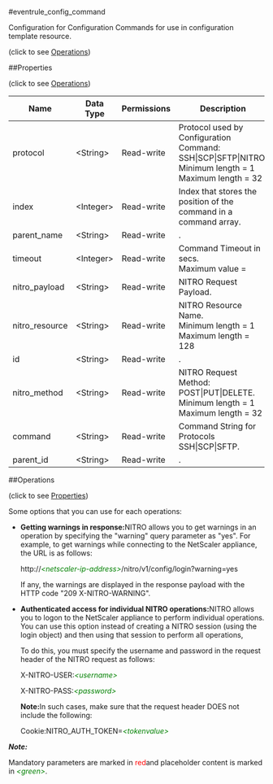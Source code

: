 #eventrule_config_command



Configuration for Configuration Commands for use in configuration template resource.

<span>(click to see [Operations](#operations))</span>



##Properties 

<span>(click to see [Operations](#operations))</span>





<table><thead><tr><th>Name</th><th>Data Type</th><th>Permissions</th><th>Description</th></tr></thead><tbody><tr><td>protocol</td><td>&lt;String></td><td>Read-write</td><td>Protocol used by Configuration Command: SSH|SCP|SFTP|NITRO.<br>Minimum length = 1<br>Maximum length = 32</td></tr><tr><td>index</td><td>&lt;Integer></td><td>Read-write</td><td>Index that stores the position of the command in a command array.</td></tr><tr><td>parent_name</td><td>&lt;String></td><td>Read-write</td><td>.</td></tr><tr><td>timeout</td><td>&lt;Integer></td><td>Read-write</td><td>Command Timeout in secs.<br>Maximum value =</td></tr><tr><td>nitro_payload</td><td>&lt;String></td><td>Read-write</td><td>NITRO Request Payload.</td></tr><tr><td>nitro_resource</td><td>&lt;String></td><td>Read-write</td><td>NITRO Resource Name.<br>Minimum length = 1<br>Maximum length = 128</td></tr><tr><td>id</td><td>&lt;String></td><td>Read-write</td><td>.</td></tr><tr><td>nitro_method</td><td>&lt;String></td><td>Read-write</td><td>NITRO Request Method: POST|PUT|DELETE.<br>Minimum length = 1<br>Maximum length = 32</td></tr><tr><td>command</td><td>&lt;String></td><td>Read-write</td><td>Command String for Protocols SSH|SCP|SFTP.</td></tr><tr><td>parent_id</td><td>&lt;String></td><td>Read-write</td><td>.</td></tr></tbody></table>

##Operations 

<span>(click to see [Properties](#properties))</span>





Some options that you can use for each operations:

<ul><li><p><b>Getting warnings in response:</b>NITRO allows you to get warnings in an operation by specifying the "warning" query parameter as "yes". For example, to get warnings while connecting to the NetScaler appliance, the URL is as follows:</p><p>http://<span style="color:green;font-style:italic;">&lt;netscaler-ip-address&gt;</span>/nitro/v1/config/login?warning=yes</p><p>If any, the warnings are displayed in the response payload with the HTTP code "209 X-NITRO-WARNING".</p></li><li><p><b>Authenticated access for individual NITRO operations:</b>NITRO allows you to logon to the NetScaler appliance to perform individual operations. You can use this option instead of creating a NITRO session (using the login object) and then using that session to perform all operations,</p><p>To do this, you must specify the username and password in the request header of the NITRO request as follows:</p><p>X-NITRO-USER:<span style="color:green;font-style:italic;">&lt;username&gt;</span></p><p>X-NITRO-PASS:<span style="color:green;font-style:italic;">&lt;password&gt;</span></p><p><b>Note:</b>In such cases, make sure that the request header DOES not include the following:</p><p>Cookie:NITRO_AUTH_TOKEN=<span style="color:green;font-style:italic;">&lt;tokenvalue&gt;</span></p></li></ul>







***Note:*** 

Mandatory parameters are marked in <span style="color:#FF0000;">red</span>and placeholder content is marked in <span style="color:green;font-style:italic">&lt;green&gt;</span>.



